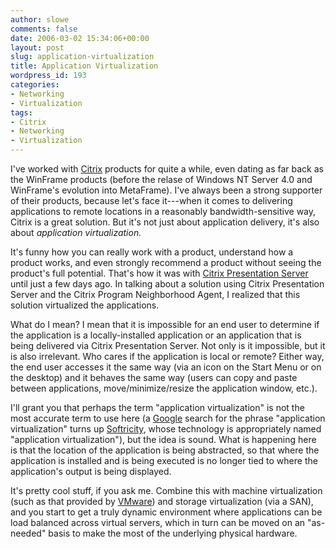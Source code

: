 ```yaml
---
author: slowe
comments: false
date: 2006-03-02 15:34:06+00:00
layout: post
slug: application-virtualization
title: Application Virtualization
wordpress_id: 193
categories:
- Networking
- Virtualization
tags:
- Citrix
- Networking
- Virtualization
---
```


I've worked with [Citrix](http://www.citrix.com/) products for quite a while, even dating as far back as the WinFrame products (before the relase of Windows NT Server 4.0 and WinFrame's evolution into MetaFrame). I've always been a strong supporter of their products, because let's face it---when it comes to delivering applications to remote locations in a reasonably bandwidth-sensitive way, Citrix is a great solution. But it's not just about application delivery, it's also about _application virtualization._

It's funny how you can really work with a product, understand how a product works, and even strongly recommend a product without seeing the product's full potential. That's how it was with [Citrix Presentation Server](http://www.citrix.com/English/ps2/products/product.asp?contentID=186) until just a few days ago. In talking about a solution using Citrix Presentation Server and the Citrix Program Neighborhood Agent, I realized that this solution virtualized the applications.

What do I mean? I mean that it is impossible for an end user to determine if the application is a locally-installed application or an application that is being delivered via Citrix Presentation Server. Not only is it impossible, but it is also irrelevant. Who cares if the application is local or remote? Either way, the end user accesses it the same way (via an icon on the Start Menu or on the desktop) and it behaves the same way (users can copy and paste between applications, move/minimize/resize the application window, etc.).

I'll grant you that perhaps the term "application virtualization" is not the most accurate term to use here (a [Google](http://www.google.com/) search for the phrase "application virtualization" turns up [Softricity](http://www.softricity.com/home/index.asp), whose technology is appropriately named "application virtualization"), but the idea is sound. What is happening here is that the location of the application is being abstracted, so that where the application is installed and is being executed is no longer tied to where the application's output is being displayed.

It's pretty cool stuff, if you ask me. Combine this with machine virtualization (such as that provided by [VMware](http://www.vmware.com/)) and storage virtualization (via a SAN), and you start to get a truly dynamic environment where applications can be load balanced across virtual servers, which in turn can be moved on an "as-needed" basis to make the most of the underlying physical hardware.
